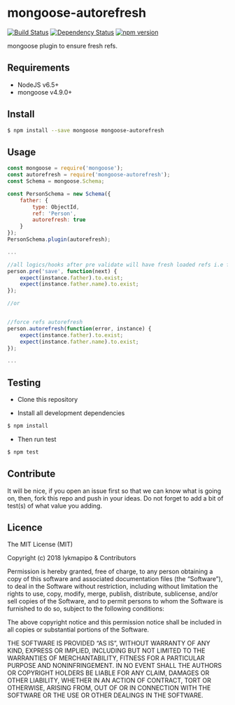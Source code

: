# mongoose-autorefresh

[![Build Status](https://travis-ci.org/lykmapipo/mongoose-autorefresh.svg?branch=master)](https://travis-ci.org/lykmapipo/mongoose-autorefresh)
[![Dependency Status](https://img.shields.io/david/lykmapipo/mongoose-autorefresh.svg?style=flat)](https://david-dm.org/lykmapipo/mongoose-autorefresh)
[![npm version](https://badge.fury.io/js/mongoose-autorefresh.svg)](https://badge.fury.io/js/mongoose-autorefresh)

mongoose plugin to ensure fresh refs.

## Requirements

- NodeJS v6.5+
- mongoose v4.9.0+

## Install
```sh
$ npm install --save mongoose mongoose-autorefresh
```

## Usage

```javascript
const mongoose = require('mongoose');
const autorefresh = require('mongoose-autorefresh');
const Schema = mongoose.Schema;

const PersonSchema = new Schema({
    father: {
        type: ObjectId,
        ref: 'Person',
        autorefresh: true
    }
});
PersonSchema.plugin(autorefresh);

...

//all logics/hooks after pre validate will have fresh loaded refs i.e father
person.pre('save', function(next) {
    expect(instance.father).to.exist;
    expect(instance.father.name).to.exist;
});

//or


//force refs autorefresh
person.autorefresh(function(error, instance) {
    expect(instance.father).to.exist;
    expect(instance.father.name).to.exist;
});

...

```

## Testing
* Clone this repository

* Install all development dependencies
```sh
$ npm install
```
* Then run test
```sh
$ npm test
```

## Contribute
It will be nice, if you open an issue first so that we can know what is going on, then, fork this repo and push in your ideas. Do not forget to add a bit of test(s) of what value you adding.

## Licence
The MIT License (MIT)

Copyright (c) 2018 lykmapipo & Contributors

Permission is hereby granted, free of charge, to any person obtaining a copy of this software and associated documentation files (the “Software”), to deal in the Software without restriction, including without limitation the rights to use, copy, modify, merge, publish, distribute, sublicense, and/or sell copies of the Software, and to permit persons to whom the Software is furnished to do so, subject to the following conditions:

The above copyright notice and this permission notice shall be included in all copies or substantial portions of the Software.

THE SOFTWARE IS PROVIDED “AS IS”, WITHOUT WARRANTY OF ANY KIND, EXPRESS OR IMPLIED, INCLUDING BUT NOT LIMITED TO THE WARRANTIES OF MERCHANTABILITY, FITNESS FOR A PARTICULAR PURPOSE AND NONINFRINGEMENT. IN NO EVENT SHALL THE AUTHORS OR COPYRIGHT HOLDERS BE LIABLE FOR ANY CLAIM, DAMAGES OR OTHER LIABILITY, WHETHER IN AN ACTION OF CONTRACT, TORT OR OTHERWISE, ARISING FROM, OUT OF OR IN CONNECTION WITH THE SOFTWARE OR THE USE OR OTHER DEALINGS IN THE SOFTWARE. 